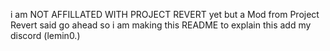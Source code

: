 i am NOT AFFILLATED WITH PROJECT REVERT yet but a Mod from Project Revert said go ahead so i am making this README to explain this 
add my discord (lemin0.) 
